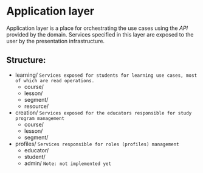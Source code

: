 # Application layer 

Application layer is a place for orchestrating the use cases using the _API_ provided by the domain. Services
specified in this layer are exposed to the user by the presentation infrastructure. 

## Structure:
- learning/ `Services exposed for students for learning use cases, most of which are read operations.`
    - course/
    - lesson/
    - segment/
    - resource/
 - creation/ `Services exposed for the educators responsible for study program management`
    - course/
    - lesson/
    - segment/
- profiles/ `Services responsible for roles (profiles) management`
    - educator/
    - student/
    - admin/ `Note: not implemented yet`